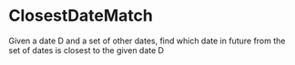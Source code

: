 # ClosestDateMatch
Given a date D and a set of other dates, find which date in future from the set of dates is closest to the given date D
